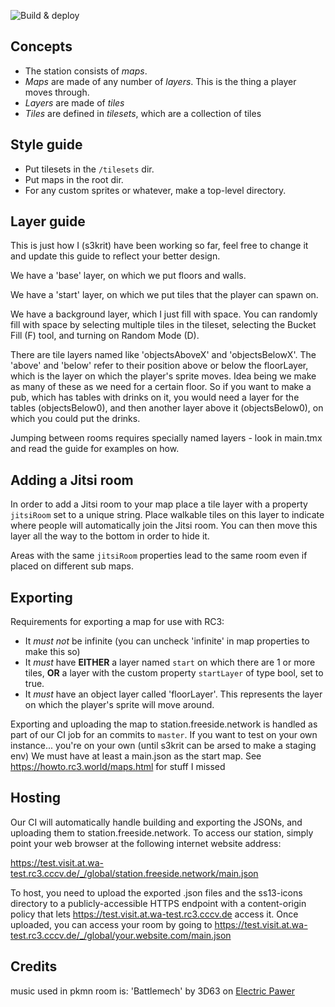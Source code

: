 ![Build & deploy](https://github.com/freeside-network/freeside-station-rc3/workflows/Build%20&%20deploy/badge.svg)

Concepts
--------

- The station consists of *maps*.
- *Maps* are made of any number of *layers*. This is the thing a player moves through.
- *Layers* are made of *tiles*
- *Tiles* are defined in *tilesets*, which are a collection of tiles

Style guide
-----------

- Put tilesets in the `/tilesets` dir.
- Put maps in the root dir.
- For any custom sprites or whatever, make a top-level directory.

Layer guide
-----------

This is just how I (s3krit) have been working so far, feel free to change it and
update this guide to reflect your better design.

We have a 'base' layer, on which we put floors and walls.

We have a 'start' layer, on which we put tiles that the player can spawn on.

We have a background layer, which I just fill with space. You can randomly fill
with space by selecting multiple tiles in the tileset, selecting the Bucket Fill
(F) tool, and turning on Random Mode (D).

There are tile layers named like 'objectsAboveX' and 'objectsBelowX'. The 'above'
and 'below' refer to their position above or below the floorLayer, which is the
layer on which the player's sprite moves. Idea being we make as many of these
as we need for a certain floor. So if you want to make a pub, which has tables
with drinks on it, you would need a layer for the tables (objectsBelow0), and
then another layer above it (objectsBelow0), on which you could put the drinks.

Jumping between rooms requires specially named layers - look in main.tmx and
read the guide for examples on how.

Adding a Jitsi room
-----------

In order to add a Jitsi room to your map place a tile layer with a property
`jitsiRoom` set to a unique string. Place walkable tiles on this layer to
indicate where people will automatically join the Jitsi room.  You can then
move this layer all the way to the bottom in order to hide it.

Areas with the same `jitsiRoom` properties lead to the same room even if placed
on different sub maps.

Exporting
---------

Requirements for exporting a map for use with RC3:

- It *must not* be infinite (you can uncheck 'infinite' in map properties to make this so)
- It *must* have **EITHER** a layer named `start` on which there are 1 or more
    tiles, **OR** a layer with the custom property `startLayer` of type bool,
    set to true.
- It *must* have an object layer called 'floorLayer'. This represents the layer
    on which the player's sprite will move around.

Exporting and uploading the map to station.freeside.network is handled as part
of our CI job for an commits to `master`. If you want to test on your own
instance... you're on your own (until s3krit can be arsed to make a staging env)
We must have at least a main.json as the start map. See https://howto.rc3.world/maps.html for stuff I missed

Hosting
-------

Our CI will automatically handle building and exporting the JSONs, and uploading
them to station.freeside.network. To access our station, simply point your web
browser at the following internet website address:

https://test.visit.at.wa-test.rc3.cccv.de/_/global/station.freeside.network/main.json

To host, you need to upload the exported .json files and the ss13-icons directory
to a publicly-accessible HTTPS endpoint with a content-origin policy that lets
https://test.visit.at.wa-test.rc3.cccv.de access it. Once uploaded, you can access your
room by going to https://test.visit.at.wa-test.rc3.cccv.de/_/global/your.website.com/main.json

Credits
-------

music used in pkmn room is:
'Battlemech' by 3D63 on [Electric Pawer](https://3d63.itch.io/electric-pawer)
